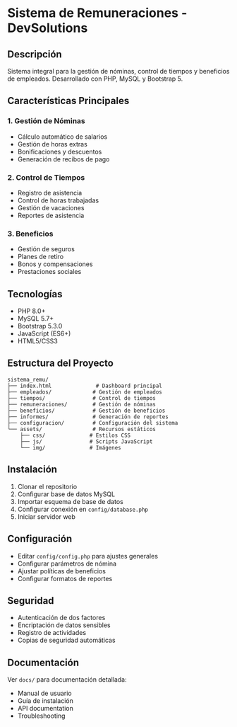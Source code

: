 # Sistema de Remuneraciones - DevSolutions

## Descripción
Sistema integral para la gestión de nóminas, control de tiempos y beneficios de empleados. Desarrollado con PHP, MySQL y Bootstrap 5.

## Características Principales

### 1. Gestión de Nóminas
- Cálculo automático de salarios
- Gestión de horas extras
- Bonificaciones y descuentos
- Generación de recibos de pago

### 2. Control de Tiempos
- Registro de asistencia
- Control de horas trabajadas
- Gestión de vacaciones
- Reportes de asistencia

### 3. Beneficios
- Gestión de seguros
- Planes de retiro
- Bonos y compensaciones
- Prestaciones sociales

## Tecnologías
- PHP 8.0+
- MySQL 5.7+
- Bootstrap 5.3.0
- JavaScript (ES6+)
- HTML5/CSS3

## Estructura del Proyecto
```
sistema_remu/
├── index.html              # Dashboard principal
├── empleados/             # Gestión de empleados
├── tiempos/               # Control de tiempos
├── remuneraciones/        # Gestión de nóminas
├── beneficios/            # Gestión de beneficios
├── informes/              # Generación de reportes
├── configuracion/         # Configuración del sistema
└── assets/                # Recursos estáticos
    ├── css/              # Estilos CSS
    ├── js/               # Scripts JavaScript
    └── img/              # Imágenes
```

## Instalación
1. Clonar el repositorio
2. Configurar base de datos MySQL
3. Importar esquema de base de datos
4. Configurar conexión en `config/database.php`
5. Iniciar servidor web

## Configuración
- Editar `config/config.php` para ajustes generales
- Configurar parámetros de nómina
- Ajustar políticas de beneficios
- Configurar formatos de reportes

## Seguridad
- Autenticación de dos factores
- Encriptación de datos sensibles
- Registro de actividades
- Copias de seguridad automáticas

## Documentación
Ver `docs/` para documentación detallada:
- Manual de usuario
- Guía de instalación
- API documentation
- Troubleshooting